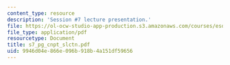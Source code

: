 ```yaml
---
content_type: resource
description: 'Session #7 lecture presentation.'
file: https://ol-ocw-studio-app-production.s3.amazonaws.com/courses/esd-33-systems-engineering-summer-2004/9946d04e866e096b918b4a151df59656_s7_pg_cnpt_slctn.pdf
file_type: application/pdf
resourcetype: Document
title: s7_pg_cnpt_slctn.pdf
uid: 9946d04e-866e-096b-918b-4a151df59656
---
```


